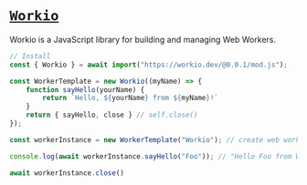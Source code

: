 # [```Workio```](https://workio.dev)
Workio is a JavaScript library for building and managing Web Workers.


```javascript
// Install
const { Workio } = await import("https://workio.dev/@0.0.1/mod.js");

const WorkerTemplate = new Workio((myName) => {
	function sayHello(yourName) {
		return `Hello, ${yourName} from ${myName}!`
	}
	return { sayHello, close } // self.close()
});

const workerInstance = new WorkerTemplate("Workio"); // create web worker

console.log(await workerInstance.sayHello("Foo")); // "Hello Foo from Workio!"

await workerInstance.close()
```